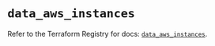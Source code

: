 # `data_aws_instances`

Refer to the Terraform Registry for docs: [`data_aws_instances`](https://registry.terraform.io/providers/hashicorp/aws/4.54.0/docs/data-sources/instances).
